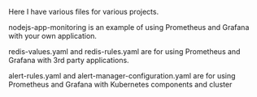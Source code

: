 Here I have various files for various projects.

nodejs-app-monitoring is an example of using Prometheus and Grafana with your own application.

redis-values.yaml and redis-rules.yaml are for using Prometheus and Grafana with 3rd party applications.

alert-rules.yaml and alert-manager-configuration.yaml are for using Prometheus and Grafana with Kubernetes components and cluster